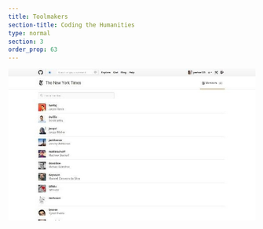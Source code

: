```yaml
---
title: Toolmakers 
section-title: Coding the Humanities 
type: normal
section: 3
order_prop: 63
---
```


<a href="https://github.com/orgs/NYTimes/members"><img class="nytimes" src="./images/nytimes-devs-small.jpg"></img></a>

